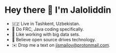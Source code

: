 # Hey there 👋 I'm Jaloliddin

- 🇺🇿 Live in Tashkent, Uzbekistan.
- 🤖 Do FRC, Java coding specifically.
- 🔢 Like working with big data sets.
- 🚀 Believe open source drives technology.
- ✉️ Drop me a text on [jismailov@protonmail.com](mailto:jismailov@protonmail.com).
